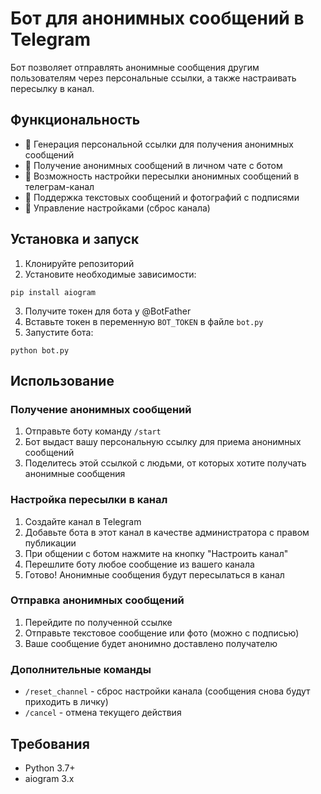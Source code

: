 # Бот для анонимных сообщений в Telegram

Бот позволяет отправлять анонимные сообщения другим пользователям через персональные ссылки, а также настраивать пересылку в канал.

## Функциональность

- 🔗 Генерация персональной ссылки для получения анонимных сообщений
- 📱 Получение анонимных сообщений в личном чате с ботом
- 📣 Возможность настройки пересылки анонимных сообщений в телеграм-канал
- 📝 Поддержка текстовых сообщений и фотографий с подписями
- 🔄 Управление настройками (сброс канала)

## Установка и запуск

1. Клонируйте репозиторий
2. Установите необходимые зависимости:
```
pip install aiogram
```
3. Получите токен для бота у @BotFather
4. Вставьте токен в переменную `BOT_TOKEN` в файле `bot.py`
5. Запустите бота:
```
python bot.py
```

## Использование

### Получение анонимных сообщений

1. Отправьте боту команду `/start`
2. Бот выдаст вашу персональную ссылку для приема анонимных сообщений
3. Поделитесь этой ссылкой с людьми, от которых хотите получать анонимные сообщения

### Настройка пересылки в канал

1. Создайте канал в Telegram
2. Добавьте бота в этот канал в качестве администратора с правом публикации
3. При общении с ботом нажмите на кнопку "Настроить канал"
4. Перешлите боту любое сообщение из вашего канала
5. Готово! Анонимные сообщения будут пересылаться в канал

### Отправка анонимных сообщений

1. Перейдите по полученной ссылке
2. Отправьте текстовое сообщение или фото (можно с подписью)
3. Ваше сообщение будет анонимно доставлено получателю

### Дополнительные команды

- `/reset_channel` - сброс настройки канала (сообщения снова будут приходить в личку)
- `/cancel` - отмена текущего действия

## Требования

- Python 3.7+
- aiogram 3.x 